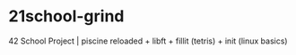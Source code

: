 # 21school-grind
42 School Project | piscine reloaded + libft + fillit (tetris) + init (linux basics)

